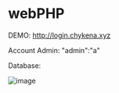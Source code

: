 # webPHP
DEMO: http://login.chykena.xyz

Account Admin: "admin":"a"

Database: 

![image](https://user-images.githubusercontent.com/102798408/170765825-d3016d8d-ee26-42c7-9d89-83d7bb16d968.png)
